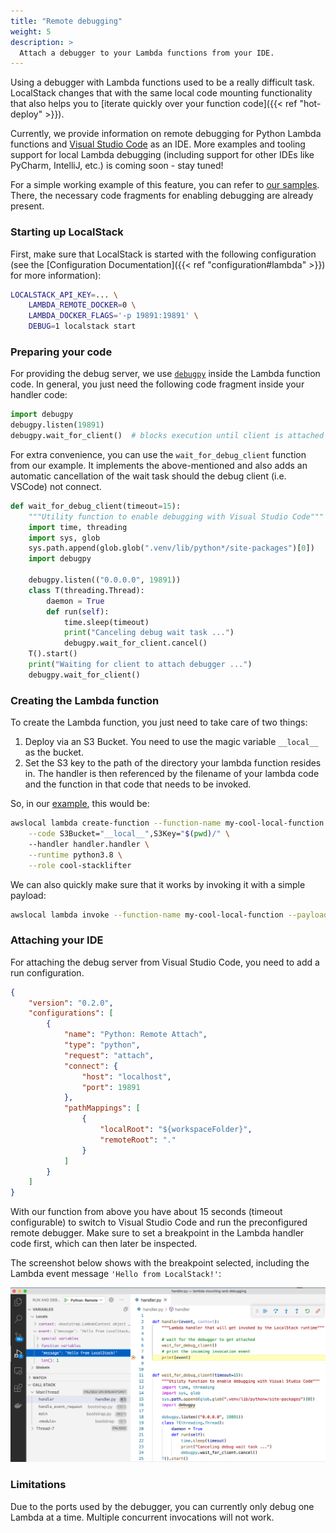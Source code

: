 ```yaml
---
title: "Remote debugging"
weight: 5
description: >
  Attach a debugger to your Lambda functions from your IDE.
---
```


Using a debugger with Lambda functions used to be a really difficult task.
LocalStack changes that with the same local code mounting functionality that also helps you to [iterate quickly over your function code]({{< ref "hot-deploy" >}}).

Currently, we provide information on remote debugging for Python Lambda functions and [Visual Studio Code](https://code.visualstudio.com/) as an IDE. 
More examples and tooling support for local Lambda debugging (including support for other IDEs like PyCharm, IntelliJ, etc.) is coming soon - stay tuned!

For a simple working example of this feature, you can refer to [our samples](https://github.com/localstack/localstack-pro-samples/tree/master/lambda-mounting-and-debugging).
There, the necessary code fragments for enabling debugging are already present.

### Starting up LocalStack

First, make sure that LocalStack is started with the following configuration (see the [Configuration Documentation]({{< ref "configuration#lambda" >}}) for more information):
```sh
LOCALSTACK_API_KEY=... \
    LAMBDA_REMOTE_DOCKER=0 \
    LAMBDA_DOCKER_FLAGS='-p 19891:19891' \
    DEBUG=1 localstack start
```

### Preparing your code

For providing the debug server, we use [`debugpy`](https://github.com/microsoft/debugpy) inside the Lambda function code. 
In general, you just need the following code fragment inside your handler code:
```python
import debugpy
debugpy.listen(19891)
debugpy.wait_for_client()  # blocks execution until client is attached
```
For extra convenience, you can use the `wait_for_debug_client` function from our example. It implements the above-mentioned and also adds an automatic cancellation of the wait task should the debug client (i.e. VSCode) not connect.
```python
def wait_for_debug_client(timeout=15):
    """Utility function to enable debugging with Visual Studio Code"""
    import time, threading
    import sys, glob
    sys.path.append(glob.glob(".venv/lib/python*/site-packages")[0])
    import debugpy

    debugpy.listen(("0.0.0.0", 19891))
    class T(threading.Thread):
        daemon = True
        def run(self):
            time.sleep(timeout)
            print("Canceling debug wait task ...")
            debugpy.wait_for_client.cancel()
    T().start()
    print("Waiting for client to attach debugger ...")
    debugpy.wait_for_client()
```

### Creating the Lambda function

To create the Lambda function, you just need to take care of two things:
1. Deploy via an S3 Bucket. You need to use the magic variable `__local__` as the bucket.
2. Set the S3 key to the path of the directory your lambda function resides in.
   The handler is then referenced by the filename of your lambda code and the function in that code that needs to be invoked.

So, in our [example](https://github.com/localstack/localstack-pro-samples/tree/master/lambda-mounting-and-debugging), this would be:

```sh
awslocal lambda create-function --function-name my-cool-local-function \
    --code S3Bucket="__local__",S3Key="$(pwd)/" \         
    --handler handler.handler \
    --runtime python3.8 \
    --role cool-stacklifter
```
We can also quickly make sure that it works by invoking it with a simple payload:

```sh
awslocal lambda invoke --function-name my-cool-local-function --payload '{"message": "Hello from LocalStack!"}' output.txt 
```

### Attaching your IDE

For attaching the debug server from Visual Studio Code, you need to add a run configuration.

```json
{
    "version": "0.2.0",
    "configurations": [
        {
            "name": "Python: Remote Attach",
            "type": "python",
            "request": "attach",
            "connect": {
                "host": "localhost",
                "port": 19891
            },
            "pathMappings": [
                {
                    "localRoot": "${workspaceFolder}",
                    "remoteRoot": "."
                }
            ]
        }
    ]
}
```

With our function from above you have about 15 seconds (timeout configurable) to switch to Visual Studio Code and run the preconfigured remote debugger. Make sure to set a breakpoint in the Lambda handler code first, which can then later be inspected.

The screenshot below shows with the breakpoint selected, including the Lambda event message `'Hello from LocalStack!'`:

![Visual Studio Code debugging](vscode-debugging.png)

### Limitations

Due to the ports used by the debugger, you can currently only debug one Lambda at a time.
Multiple concurrent invocations will not work.